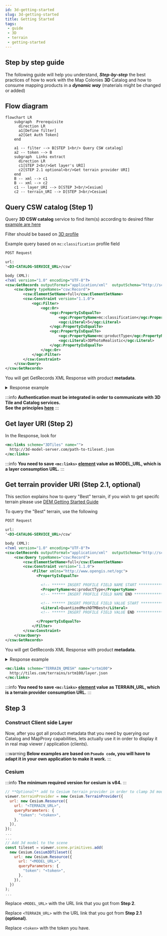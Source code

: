 ```yaml
---
id: 3d-getting-started
slug: 3d-getting-started
title: Getting Started
tags:
 - guide
 - 3D
 - terrain
 - getting-started
---
```


## Step by step guide
The following guide will help you understand, ***Step-by-step*** the best practices of how to work with the Map Colonies **3D** Catalog and how to consume mapping products in a ***dynamic way*** (materials might be changed or added)

## Flow diagram
```mermaid
flowchart LR
    subgraph  Prerequisite
      direction LR
      a1[Define filter]
      a2[Get Auth Token]
    end

    a1 -- filter --> B[STEP 1<br/> Query CSW catalog]
    a2 -- token --> B
    subgraph  Links extract
      direction LR
      c1[STEP 2<br/>Get layer's URI]
      c2[STEP 2.1 optional<br/>Get terrain provider URI]
    end
    B -- xml --> c1
    B -- xml --> c2
    c1 -- layer_URI --> D[STEP 3<br/>Cesium]
    c2 -- terrain_URI --> D[STEP 3<br/>Cesium]
```

## Query CSW catalog (Step 1)
Query **3D CSW catalog** service to find item(s) according to desired filter [example are here](/docs/ogc/protocols/ogc-csw/ogc-csw-examples)

Filter should be based on [3D profile](/docs/MapColonies/3D/services/catalog/catalog-profile-v2)

Example query based on `mc:classification` profile field
```xml title="GetRecords Request"
POST Request

url:
'<D3-CATALOG-SERVICE_URL>/csw'

body (XML):
<?xml version="1.0" encoding="UTF-8"?>
<csw:GetRecords outputFormat="application/xml"  outputSchema="http://schema.mapcolonies.com/3d" resultType="results" service="CSW" version="2.0.2" startPosition="1" maxRecords="200" xmlns:mc="http://schema.mapcolonies.com/3d" xmlns:csw="http://www.opengis.net/cat/csw/2.0.2" xmlns:ogc="http://www.opengis.net/ogc">
    <csw:Query typeNames="csw:Record">
        <csw:ElementSetName>full</csw:ElementSetName>
        <csw:Constraint version="1.1.0">
            <ogc:Filter>
                <ogc:Or>
                    <ogc:PropertyIsEqualTo>
                        <ogc:PropertyName>mc:classification</ogc:PropertyName>
                        <ogc:Literal>5</ogc:Literal>
                    </ogc:PropertyIsEqualTo>
                    <ogc:PropertyIsEqualTo>
                        <ogc:PropertyName>mc:productType</ogc:PropertyName>
                        <ogc:Literal>3DPhotoRealistic</ogc:Literal>
                    </ogc:PropertyIsEqualTo>
                </ogc:Or>
            </ogc:Filter>
        </csw:Constraint>
    </csw:Query>
</csw:GetRecords>
```

You will get GetRecords XML Response with product **metadata**.

<details>
  <summary>Response example</summary>

```xml title="Search Results Example"
    <?xml version="1.0" encoding="UTF-8"?>
    <csw:GetRecordsResponse xmlns:csw="http://www.opengis.net/cat/csw/2.0.2" xmlns:dc="http://purl.org/dc/elements/1.1/" xmlns:dct="http://purl.org/dc/terms/" xmlns:gmd="http://www.isotc211.org/2005/gmd" xmlns:gml="http://www.opengis.net/gml" xmlns:mc="http://schema.mapcolonies.com/3d" xmlns:ows="http://www.opengis.net/ows" xmlns:xs="http://www.w3.org/2001/XMLSchema" xmlns:xsi="http://www.w3.org/2001/XMLSchema-instance" version="2.0.2" xsi:schemaLocation="http://www.opengis.net/cat/csw/2.0.2 http://schemas.opengis.net/csw/2.0.2/CSW-discovery.xsd">
    <csw:SearchStatus timestamp="2022-03-27T06:45:54Z" />
    <csw:SearchResults numberOfRecordsMatched="1" numberOfRecordsReturned="1" nextRecord="0" recordSchema="http://schema.mapcolonies.com/3d" elementSet="full">
        <mc:MC3DRecord>
            <mc:accuracyLE90>4.0</mc:accuracyLE90>
            <mc:classification>5</mc:classification>
            <mc:creationDateUTC>2025-01-09T08:00:00Z</mc:creationDateUTC>
            <mc:description>gbjhhj</mc:description>
            <mc:footprint>{"type":"Polygon","coordinates":[[[46.9831483,36.4864826],[46.9831483,37.0135162],[48.0168517,37.0135162],[48.0168517,36.4864826],[46.9831483,36.4864826]]]}</mc:footprint>
            <mc:maxHorizontalAccuracyCE90>5.0</mc:maxHorizontalAccuracyCE90>
            <mc:id>0fa277cb-b8ba-4c31-b787-7700f916dcd4</mc:id>
            <mc:insertDate>2025-01-09T16:33:51Z</mc:insertDate>
            <mc:links scheme="3DTiles" name="" description="">https://tiles.mapcolonies.net/api/3d/v1/b3dm/0fa277cb-b8ba-4c31-b787-7700f916dcd4/vricon_3d_surface_model_3dtiles_1.0_gltf_2/data/vricon_3dtiles/tileset.json</mc:links>
            <mc:producerName>DAVID</mc:producerName>
            <mc:productBBox>46.9831483,36.4864826,48.0168517,37.0135162</mc:productBBox>
            <mc:productId>0fa277cb-b8ba-4c31-b787-7700f916dcd4</mc:productId>
            <mc:productName>name</mc:productName>
            <mc:productSource>\\Path\To\3D\Models\e047n36_N\vricon_3d_surface_model_3dtiles_1.0_gltf_2\data\vricon_3dtiles</mc:productSource>
            <mc:productStatus>PUBLISHED</mc:productStatus>
            <mc:productType>3DPhotoRealistic</mc:productType>
            <mc:productVersion>1</mc:productVersion>
            <mc:productionSystem>gggggg</mc:productionSystem>
            <mc:productionSystemVersion>9</mc:productionSystemVersion>
            <mc:region>bcgnbv</mc:region>
            <mc:sensors>fggggg</mc:sensors>
            <mc:imagingTimeEndUTC>2022-01-09T08:11:00Z</mc:imagingTimeEndUTC>
            <mc:imagingTimeBeginUTC>2022-01-09T08:11:00Z</mc:imagingTimeBeginUTC>
            <mc:SRS>4326</mc:SRS>
            <mc:SRSName>WGS84GEO</mc:SRSName>
            <mc:type>RECORD_3D</mc:type>
            <mc:updateDateUTC>2025-01-09T16:34:46Z</mc:updateDateUTC>
            <ows:BoundingBox crs="urn:x-ogc:def:crs:EPSG:6.11:4326" dimensions="2">
                <ows:LowerCorner>36.4864826 46.9831483</ows:LowerCorner>
                <ows:UpperCorner>37.0135162 48.0168517</ows:UpperCorner>
            </ows:BoundingBox>
        </mc:MC3DRecord>
    </csw:SearchResults>
    </csw:GetRecordsResponse>
```
</details>

:::info
**Authentication must be integrated in order to communicate with 3D Tile and Catalog services.**<br/>
**See the principles [here](/docs/MapColonies/authentication)**
:::

## Get layer URI (Step 2)
In the Response, look for

```xml title="Extract link for desired 3D model"
<mc:links scheme="3DTiles" name="">
  http://3d-model-server.com/path-to-tileset.json
</mc:links>
```

:::info
**You need to save `<mc:links>` <u>element</u> value as MODEL_URL, which is a layer consumption URL.**
:::

## Get terrain provider URI (Step 2.1, optional)
This section explains how to query "Best" terrain, if you wish to get specifc terrain please use [DEM Getting Started Guide](/docs/MapColonies/DEM/Guides/DEM_getting_started.md)

To query the "Best" terrain, use the following
```xml title="GetRecords Request For Terrain"
POST Request

url:
'<D3-CATALOG-SERVICE_URL>/csw'

body (XML):
<?xml version="1.0" encoding="UTF-8"?>
<csw:GetRecords outputFormat="application/xml"  outputSchema="http://schema.mapcolonies.com/3d" resultType="results" service="CSW" version="2.0.2" startPosition="1" maxRecords="200" xmlns:mc="http://schema.mapcolonies.com/3d" xmlns:csw="http://www.opengis.net/cat/csw/2.0.2" xmlns:ogc="http://www.opengis.net/ogc">
    <csw:Query typeNames="csw:Record">
        <csw:ElementSetName>full</csw:ElementSetName>
        <csw:Constraint version="1.1.0">
            <Filter xmlns="http://www.opengis.net/ogc">
              <PropertyIsEqualTo>

                <!-- ****** INSERT PROFILE FIELD NAME START ********************** -->
                <PropertyName>mc:productType</PropertyName>
                <!-- ****** INSERT PROFILE FIELD NAME END ********************** -->

                <!-- ****** INSERT PROFILE FIELD VALUE START ********************** -->
                <Literal>QuantizedMeshDTMBest</Literal>
                <!-- ****** INSERT PROFILE FIELD VALUE END ********************** -->

              </PropertyIsEqualTo>
            </Filter>
        </csw:Constraint>
    </csw:Query>
</csw:GetRecords>
```

You will get GetRecords XML Response with product **metadata**.

<details>
  <summary>Response example</summary>

```xml title="Search Results Example"
    <?xml version="1.0" encoding="UTF-8"?>
    <csw:GetRecordsResponse xmlns:csw="http://www.opengis.net/cat/csw/2.0.2" xmlns:dc="http://purl.org/dc/elements/1.1/" xmlns:dct="http://purl.org/dc/terms/" xmlns:gmd="http://www.isotc211.org/2005/gmd" xmlns:gml="http://www.opengis.net/gml" xmlns:mc="http://schema.mapcolonies.com/3d" xmlns:ows="http://www.opengis.net/ows" xmlns:xs="http://www.w3.org/2001/XMLSchema" xmlns:xsi="http://www.w3.org/2001/XMLSchema-instance" version="2.0.2" xsi:schemaLocation="http://www.opengis.net/cat/csw/2.0.2 http://schemas.opengis.net/csw/2.0.2/CSW-discovery.xsd">
    <csw:SearchStatus timestamp="2022-03-27T06:45:54Z" />
    <csw:SearchResults numberOfRecordsMatched="1" numberOfRecordsReturned="1" nextRecord="0" recordSchema="http://schema.mapcolonies.com/3d" elementSet="full">
        <mc:MC3DRecord>
            <mc:accuracyLE90>999.0</mc:accuracyLE90>
            <mc:classification>5</mc:classification>
            <mc:creationDateUTC>2022-10-24</mc:creationDateUTC>
            <mc:description>srtm100</mc:description>
            <mc:footprint>{"type":"Polygon","coordinates":[[[34.98,32.8],[35.1,32.8],[35.1,32.7],[34.98,32.7],[34.98,32.8]]]}</mc:footprint>
            <mc:geographicArea>North</mc:geographicArea>
            <mc:maxHorizontalAccuracyCE90>999.0</mc:maxHorizontalAccuracyCE90>
            <mc:id>33333333-3333-3333-3333-333333333333</mc:id>
            <mc:insertDate>2022-10-24</mc:insertDate>
            <mc:links scheme="TERRAIN_QMESH" name="" description="">https://tiles.mapcolonies.net/api/dem/v1/terrains/srtm100</mc:links>
            <mc:producerName>IDFMU</mc:producerName>
            <mc:productBBox>35.2670012825,32.5856881598,35.3105702702,32.6300363309</mc:productBBox>
            <mc:productId>33333333-3333-3333-3333-333333333333</mc:productId>
            <mc:productName>srtm100</mc:productName>
            <mc:productSource></mc:productSource>
            <mc:productStatus>PUBLISHED</mc:productStatus>
            <mc:productType>QuantizedMeshDTMBest</mc:productType>
            <mc:productVersion>1</mc:productVersion>
            <mc:productionSystem></mc:productionSystem>
            <mc:productionSystemVersion>1</mc:productionSystemVersion>
            <mc:region>Israel</mc:region>
            <mc:sensors>UNDEFINED</mc:sensors>
            <mc:imagingTimeEndUTC>2022-10-24</mc:imagingTimeEndUTC>
            <mc:imagingTimeBeginUTC>2022-10-24</mc:imagingTimeBeginUTC>
            <mc:SRS>4326</mc:SRS>
            <mc:SRSName>WGS84GEO</mc:SRSName>
            <mc:type>RECORD_3D</mc:type>
            <mc:updateDateUTC>2022-10-25T16:48:17Z</mc:updateDateUTC>
            <ows:BoundingBox crs="urn:x-ogc:def:crs:EPSG:6.11:4326" dimensions="2">
                <ows:LowerCorner>32.7 34.98</ows:LowerCorner>
                <ows:UpperCorner>32.8 35.1</ows:UpperCorner>
            </ows:BoundingBox>
        </mc:MC3DRecord>
    </csw:SearchResults>
    </csw:GetRecordsResponse>
```
</details>


```xml title="Extract link for terrain provider"
<mc:links scheme="TERRAIN_QMESH" name="srtm100">
  http://tiles.com/terrains/srtm100/layer.json
</mc:links>
```


:::info
**You need to save `<mc:links>` <u>element</u> value as TERRAIN_URL, which is a terrain provider consumption URL.**
:::

## Step 3
### Construct Client side Layer
Now, after you got all product metadata that you need by querying our Catalog and MapProxy capabilities, lets actually use it in order to display it in real map viewer / application (clients).

:::warning
**Below examples are based on `Pseudo code`, you will have to adapt it in your own application to make it work.**
:::

### Cesium

:::info
**The minimum required version for cesium is v84.**
:::

```javascript
// **Optional** add to Cesium terrain provider in order to clamp 3d models to the ground
viewer.terrainProvider = new Cesium.TerrainProvider({
  url: new Cesium.Resource({
    url: "<TERRAIN_URL>",
    queryParameters: {
      "token": "<token>",
    },
  }),
});
...
...
// Add 3d model to the scene
const tileset = viewer.scene.primitives.add(
  new Cesium.Cesium3DTileset({
    url: new Cesium.Resource({
      url: "<MODEL_URL>",
      queryParameters: {
        "token": "<token>",
      },
    }),
  })
);
...
```
Replace `<MODEL_URL>` with the URL link that you got from **Step 2**.

Replace `<TERRAIN_URL>` with the URL link that you got from **Step 2.1 (optional)**.

Replace `<token>` with the token you have.
